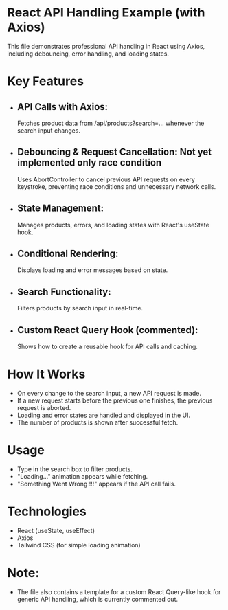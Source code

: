 # React API Handling Example (with Axios)
This file demonstrates professional API handling in React using Axios, including debouncing, error handling, and loading states.

# Key Features
- ## API Calls with Axios:
   Fetches product data from /api/products?search=... whenever the search input changes.

- ## Debouncing & Request Cancellation: Not yet implemented only race condition
   Uses AbortController to cancel previous API requests on every keystroke, preventing race conditions and unnecessary network calls.

- ## State Management:
   Manages products, errors, and loading states with React's useState hook.

- ## Conditional Rendering:
   Displays loading and error messages based on state.

- ## Search Functionality:
   Filters products by search input in real-time.

- ## Custom React Query Hook (commented):
   Shows how to create a reusable hook for API calls and caching.

# How It Works
- On every change to the search input, a new API request is made.
- If a new request starts before the previous one finishes, the previous request is aborted.
- Loading and error states are handled and displayed in the UI.
- The number of products is shown after successful fetch.

# Usage
- Type in the search box to filter products.
- "Loading..." animation appears while fetching.
- "Something Went Wrong !!!" appears if the API call fails.

# Technologies
- React (useState, useEffect)
- Axios
- Tailwind CSS (for simple loading animation)

# Note:
- The file also contains a template for a custom React Query-like hook for generic API handling, which is currently commented out.